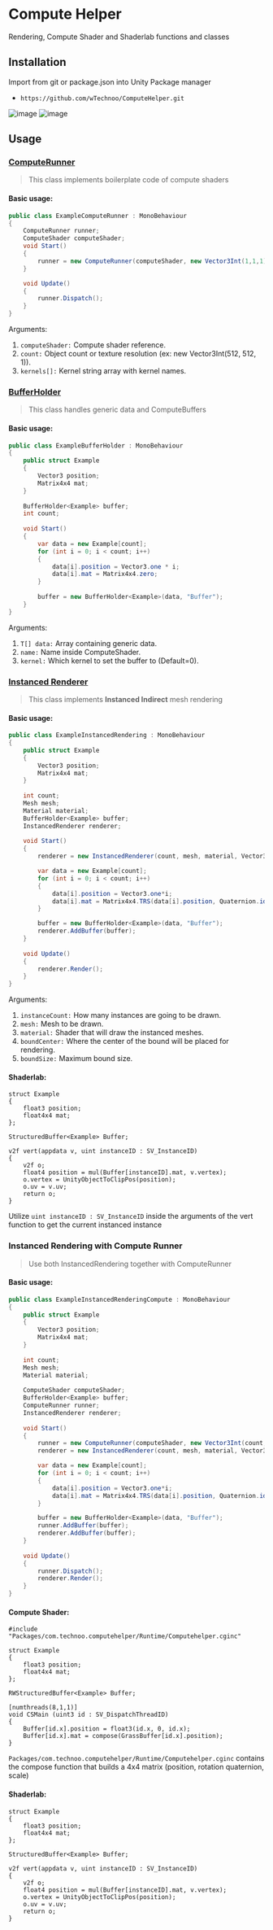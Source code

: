 # Compute Helper
Rendering, Compute Shader and Shaderlab functions and classes

## Installation
Import from git or package.json into Unity Package manager

- `https://github.com/wTechnoo/ComputeHelper.git`

![image](https://user-images.githubusercontent.com/71846381/196069018-db5fcf8a-b5bf-45e1-b8a4-12c3a747c892.png)
![image](https://user-images.githubusercontent.com/71846381/196069037-961aa0b8-9427-49e9-b91e-9aa8dd84648e.png)

## Usage
### [ComputeRunner](https://github.com/wTechnoo/ComputeHelper/blob/main/Runtime/ComputeRunner.cs)
> This class implements boilerplate code of compute shaders

#### Basic usage:
```csharp
public class ExampleComputeRunner : MonoBehaviour
{
    ComputeRunner runner;
    ComputeShader computeShader;
    void Start()
    {
        runner = new ComputeRunner(computeShader, new Vector3Int(1,1,1));
    }

    void Update()
    {
        runner.Dispatch();
    }
}
```

Arguments:
1. `computeShader:` Compute shader reference.
2. `count:` Object count or texture resolution (ex: new Vector3Int(512, 512, 1)).
3. `kernels[]:` Kernel string array with kernel names.

### [BufferHolder](https://github.com/wTechnoo/ComputeHelper/blob/main/Runtime/BufferHolder.cs)
> This class handles generic data and ComputeBuffers

#### Basic usage:
```csharp
public class ExampleBufferHolder : MonoBehaviour
{
    public struct Example
    {
        Vector3 position;
        Matrix4x4 mat;
    }
    
    BufferHolder<Example> buffer;
    int count;
    
    void Start()
    {
        var data = new Example[count];
        for (int i = 0; i < count; i++)
        {
            data[i].position = Vector3.one * i;
            data[i].mat = Matrix4x4.zero;
        }
        
        buffer = new BufferHolder<Example>(data, "Buffer");
    }
}
```

Arguments:
1. `T[] data:` Array containing generic data.
2. `name:` Name inside ComputeShader.
3. `kernel:` Which kernel to set the buffer to (Default=0).

### [Instanced Renderer](https://github.com/wTechnoo/ComputeHelper/blob/main/Runtime/InstancedRenderer.cs)
> This class implements **Instanced Indirect** mesh rendering

#### Basic usage:
```csharp
public class ExampleInstancedRendering : MonoBehaviour
{
    public struct Example
    {
        Vector3 position;
        Matrix4x4 mat;
    }
    
    int count;
    Mesh mesh;
    Material material;
    BufferHolder<Example> buffer;
    InstancedRenderer renderer;
    
    void Start()
    {
        renderer = new InstancedRenderer(count, mesh, material, Vector3.zero);

        var data = new Example[count];
        for (int i = 0; i < count; i++)
        {
            data[i].position = Vector3.one*i;
            data[i].mat = Matrix4x4.TRS(data[i].position, Quaternion.identity, Vector3.one);
        }

        buffer = new BufferHolder<Example>(data, "Buffer");
        renderer.AddBuffer(buffer);
    }
    
    void Update()
    {
        renderer.Render();
    }
}
```

Arguments:
1. `instanceCount:` How many instances are going to be drawn.
2. `mesh:` Mesh to be drawn.
3. `material:` Shader that will draw the instanced meshes.
4. `boundCenter:` Where the center of the bound will be placed for rendering.
5. `boundSize:` Maximum bound size.

#### Shaderlab:
```HLSL
struct Example
{
    float3 position;
    float4x4 mat;
};

StructuredBuffer<Example> Buffer;

v2f vert(appdata v, uint instanceID : SV_InstanceID)
{
    v2f o;
    float4 position = mul(Buffer[instanceID].mat, v.vertex);
    o.vertex = UnityObjectToClipPos(position);
    o.uv = v.uv;
    return o;
}
```
Utilize `uint instanceID : SV_InstanceID` inside the arguments of the vert function to get the current instanced instance

### Instanced Rendering with Compute Runner
> Use both InstancedRendering together with ComputeRunner
#### Basic usage:
```csharp
public class ExampleInstancedRenderingCompute : MonoBehaviour
{
    public struct Example
    {
        Vector3 position;
        Matrix4x4 mat;
    }
    
    int count;
    Mesh mesh;
    Material material;
    
    ComputeShader computeShader;
    BufferHolder<Example> buffer;
    ComputeRunner runner;
    InstancedRenderer renderer;
    
    void Start()
    {
        runner = new ComputeRunner(computeShader, new Vector3Int(count, 1, 1));
        renderer = new InstancedRenderer(count, mesh, material, Vector3.zero);

        var data = new Example[count];
        for (int i = 0; i < count; i++)
        {
            data[i].position = Vector3.one*i;
            data[i].mat = Matrix4x4.TRS(data[i].position, Quaternion.identity, Vector3.one);
        }

        buffer = new BufferHolder<Example>(data, "Buffer");
        runner.AddBuffer(buffer);
        renderer.AddBuffer(buffer);
    }
    
    void Update()
    {
        runner.Dispatch();
        renderer.Render();
    }
}
```

#### Compute Shader:
```hlsl
#include "Packages/com.technoo.computehelper/Runtime/Computehelper.cginc"

struct Example
{
    float3 position;
    float4x4 mat;
};

RWStructuredBuffer<Example> Buffer;

[numthreads(8,1,1)]
void CSMain (uint3 id : SV_DispatchThreadID)
{
    Buffer[id.x].position = float3(id.x, 0, id.x);
    Buffer[id.x].mat = compose(GrassBuffer[id.x].position);
}
```

`Packages/com.technoo.computehelper/Runtime/Computehelper.cginc` contains the compose function that builds a 4x4 matrix (position, rotation quaternion, scale)

#### Shaderlab:
```HLSL
struct Example
{
    float3 position;
    float4x4 mat;
};

StructuredBuffer<Example> Buffer;

v2f vert(appdata v, uint instanceID : SV_InstanceID)
{
    v2f o;
    float4 position = mul(Buffer[instanceID].mat, v.vertex);
    o.vertex = UnityObjectToClipPos(position);
    o.uv = v.uv;
    return o;
}
```
